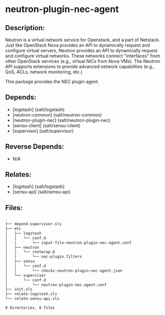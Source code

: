 # neutron-plugin-nec-agent

## Description:

Neutron is a virtual network service for Openstack, and a part of Netstack. Just like OpenStack Nova provides an API to dynamically request and configure virtual servers, Neutron provides an API to dynamically request and configure virtual networks. These networks connect "interfaces" from other OpenStack services (e.g., virtual NICs from Nova VMs). The Neutron API supports extensions to provide advanced network capabilities (e.g., QoS, ACLs, network monitoring, etc.)

This package provides the NEC plugin agent.

## Depends:

  -  [logstash] (salt/logstash)
  -  [neutron-common] (salt/neutron-common)
  -  [neutron-plugin-nec] (salt/neutron-plugin-nec)
  -  [sensu-client] (salt/sensu-client)
  -  [supervisor] (salt/supervisor)

## Reverse Depends:

  -  N/A

## Relates:

  -  [logstash] (salt/logstash)
  -  [sensu-api] (salt/sensu-api)

## Files:

```bash
.
├── depend-supervisor.sls
├── etc
│   ├── logstash
│   │   └── conf.d
│   │       └── input-file-neutron-plugin-nec-agent.conf
│   ├── neutron
│   │   └── rootwrap.d
│   │       └── nec-plugin.filters
│   ├── sensu
│   │   └── conf.d
│   │       └── checks-neutron-plugin-nec-agent.json
│   └── supervisor
│       └── conf.d
│           └── neutron-plugin-nec-agent.conf
├── init.sls
├── relate-logstash.sls
└── relate-sensu-api.sls

9 directories, 8 files
```
